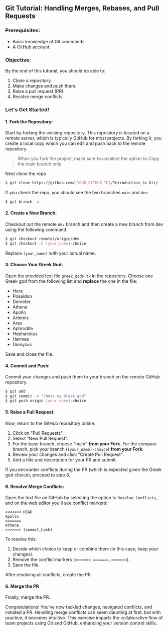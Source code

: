 ## Git Tutorial: Handling Merges, Rebases, and Pull Requests

### Prerequisites:

- Basic knowledge of Git commands.
- A GitHub account.

### Objective:

By the end of this tutorial, you should be able to:

1. Clone a repository.
2. Make changes and push them.
3. Raise a pull request (PR).
4. Resolve merge conflicts.

### Let's Get Started!

#### 1. Fork the Repository:

Start by forking the existing repository. This repository is located on a remote server, which is typically GitHub for most projects. By forking it, you create a local copy which you can edit and push back to the remote repository.

> When you fork the project, make sure to unselect the option to Copy the main branch only

Next clone the repo

```bash
$ git clone https://github.com/[YOUR_GITHUB_ID]/Introduction_to_Git/
```

If you check the repo, you should see the two branches `main` and `dev`

```bash
$ git branch -a
```

#### 2. Create a New Branch:

Checkout out the remote `dev` branch and then create a new branch from dev using the following command

```bash
$ git checkout remotes/origin/dev
$ git checkout -b [your_name]-choice
```

Replace `[your_name]` with your actual name.

#### 3. Choose Your Greek God:

Open the provided text file `greek_gods.tx` in the repository. Choose one Greek god from the following list and __replace__ the one in the file:

- Hera
- Poseidon
- Demeter
- Athena
- Apollo
- Artemis
- Ares
- Aphrodite
- Hephaestus
- Hermes
- Dionysus

Save and close the file.

#### 4. Commit and Push:

Commit your changes and push them to your branch on the remote GitHub repository.

```bash
$ git add .
$ git commit -m "Chose my Greek god"
$ git push origin [your_name]-choice
```

#### 5. Raise a Pull Request:

Now, return to the GitHub repository online:

1. Click on "Pull Requests".
2. Select "New Pull Request".
3. For the base branch, choose "main" **from your Fork**. For the compare branch, pick your branch (`[your_name]-choice`) **from your Fork**.
4. Review your changes and click "Create Pull Request".
5. Add a title and description for your PR and submit.

If you encounter conflicts during the PR (which is expected given the Greek god choice), proceed to step 6.

#### 6. Resolve Merge Conflicts:

Open the text file on GitHub by selecting the option to `Resolve Conflicts`, and on the web editor you'll see conflict markers:

```
<<<<<<< HEAD
Apollo
=======
Athena
>>>>>>> [commit_hash]
```

To resolve this:

1. Decide which choice to keep or combine them (in this case, keep your changes).
2. Remove the conflict markers (`<<<<<<<`, `=======`, `>>>>>>>`).
3. Save the file.

After resolving all conflicts, create the PR

#### 6. Merge the PR

Finally, merge the PR.

Congratulations! You've now tackled changes, navigated conflicts, and initiated a PR. Handling merge conflicts can seem daunting at first, but with practice, it becomes intuitive. This exercise imparts the collaborative flow of team projects using Git and
GitHub, enhancing your version control skills.
